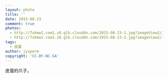 ```yaml
---
layout: photo
title: ''
date: 2015-08-23
comment: true
photos:
  - http://7xkmw1.com1.z0.glb.clouddn.com/2015-08-23-1.jpg?imageView2/1/w/900/h/600
  - http://7xkmw1.com1.z0.glb.clouddn.com/2015-08-23-2.jpg?imageView2/1/w/900/h/600
tags:
  - 皮蛋
author: jysperm
copyright: 'CC-BY-NC-SA'
---
```

皮蛋的爪子。
